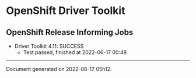 
OpenShift Driver Toolkit
========================

OpenShift Release Informing Jobs
--------------------------------



* Driver Toolkit 4.11: SUCCESS
  - Test passed, finished at 2022-06-17 00:48






---
Document generated on 2022-06-17 05h12.
